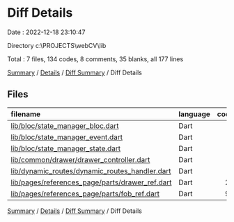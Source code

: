 # Diff Details

Date : 2022-12-18 23:10:47

Directory c:\\PROJECTS\\webCV\\lib

Total : 7 files,  134 codes, 8 comments, 35 blanks, all 177 lines

[Summary](results.md) / [Details](details.md) / [Diff Summary](diff.md) / Diff Details

## Files
| filename | language | code | comment | blank | total |
| :--- | :--- | ---: | ---: | ---: | ---: |
| [lib/bloc/state_manager_bloc.dart](/lib/bloc/state_manager_bloc.dart) | Dart | 3 | 0 | 0 | 3 |
| [lib/bloc/state_manager_event.dart](/lib/bloc/state_manager_event.dart) | Dart | 3 | 0 | 1 | 4 |
| [lib/bloc/state_manager_state.dart](/lib/bloc/state_manager_state.dart) | Dart | 3 | 0 | 1 | 4 |
| [lib/common/drawer/drawer_controller.dart](/lib/common/drawer/drawer_controller.dart) | Dart | 3 | 0 | 3 | 6 |
| [lib/dynamic_routes/dynamic_routes_handler.dart](/lib/dynamic_routes/dynamic_routes_handler.dart) | Dart | 3 | 0 | 2 | 5 |
| [lib/pages/references_page/parts/drawer_ref.dart](/lib/pages/references_page/parts/drawer_ref.dart) | Dart | 28 | 0 | 9 | 37 |
| [lib/pages/references_page/parts/fob_ref.dart](/lib/pages/references_page/parts/fob_ref.dart) | Dart | 91 | 8 | 19 | 118 |

[Summary](results.md) / [Details](details.md) / [Diff Summary](diff.md) / Diff Details